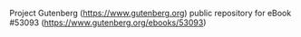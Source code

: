Project Gutenberg (https://www.gutenberg.org) public repository for
eBook #53093 (https://www.gutenberg.org/ebooks/53093)
